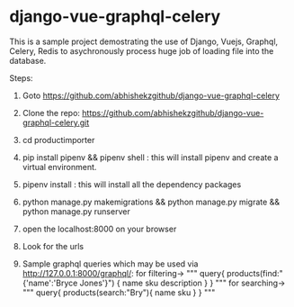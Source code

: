 # django-vue-graphql-celery
This is a sample project demostrating the use of Django, Vuejs, Graphql, Celery, Redis to asychronously process huge job of loading file into the database.

Steps: 
1. Goto https://github.com/abhishekzgithub/django-vue-graphql-celery

2. Clone the repo: https://github.com/abhishekzgithub/django-vue-graphql-celery.git
3. cd productimporter
4. pip install pipenv && pipenv shell : this will install pipenv and create a virtual environment.
5. pipenv install : this will install all the dependency packages
6. python manage.py makemigrations && python manage.py migrate && python manage.py runserver
7. open the localhost:8000 on your browser
8. Look for the urls

9. Sample graphql queries which may be used via http://127.0.0.1:8000/graphql/:
    for filtering->
    """
    query{
    products(find:"{'name':'Bryce Jones'}")
    {
        name
        sku
        description
    }
    }
    """
    for searching->
    """
    query{
        products(search:"Bry"){
            name
            sku
        }
        }
    """